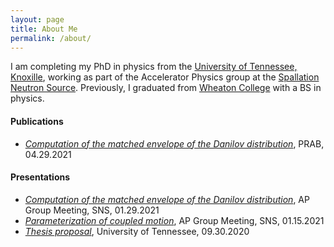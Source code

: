 ```yaml
---
layout: page
title: About Me
permalink: /about/
---
```


I am completing my PhD in physics from the [University of Tennessee, Knoxille](http://physics.utk.edu), working as part of the Accelerator Physics group at the [Spallation Neutron Source](https://neutrons.ornl.gov/sns). Previously, I graduated from [Wheaton College](https://www.wheaton.edu) with a BS in physics. 

#### Publications
* [*Computation of the matched envelope of the Danilov distribution*](https://doi.org/10.1103/PhysRevAccelBeams.24.044201), PRAB, 04.29.2021

#### Presentations
* [*Computation of the matched envelope of the Danilov distribution*](../_pages/presentations/2021-01-29_APgroup_matched_envelope.pdf), AP Group Meeting, SNS, 01.29.2021
* [*Parameterization of coupled motion*](../_pages/presentations/2021-01-15_APgroup_coupled_motion.pdf), AP Group Meeting, SNS, 01.15.2021
* [*Thesis proposal*](../_pages/presentations/2020-09-30_thesis_proposal.pdf), University of Tennessee, 09.30.2020
